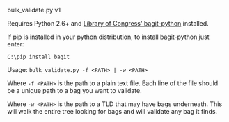 bulk_validate.py v1

Requires Python 2.6+ and [Library of Congress' bagit-python](https://github.com/LibraryOfCongress/bagit-python) installed.

If pip is installed in your python distribution, to install bagit-python just enter: 

`C:\pip install bagit`

Usage: `bulk_validate.py -f <PATH> | -w <PATH>`
    
Where `-f <PATH>` is the path to a plain text file. 
Each line of the file should be a unique path to a bag you want to validate.

Where `-w <PATH>` is the path to a TLD that may have bags underneath. 
This will walk the entire tree looking for bags and will validate any bag it finds.